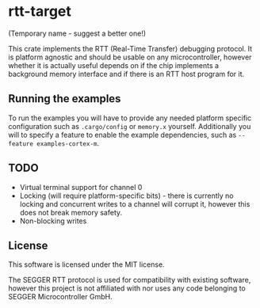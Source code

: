 # rtt-target

(Temporary name - suggest a better one!)

This crate implements the RTT (Real-Time Transfer) debugging protocol. It is platform agnostic and
should be usable on any microcontroller, however whether it is actually useful depends on if the
chip implements a background memory interface and if there is an RTT host program for it.

## Running the examples

To run the examples you will have to provide any needed platform specific configuration such as
`.cargo/config` or `memory.x` yourself. Additionally you will to specify a feature to enable the
example dependencies, such as `--feature examples-cortex-m`.

## TODO

- Virtual terminal support for channel 0
- Locking (will require platform-specific bits) - there is currently no locking and concurrent
  writes to a channel will corrupt it, however this does not break memory safety.
- Non-blocking writes

## License

This software is licensed under the MIT license.

The SEGGER RTT protocol is used for compatibility with existing software, however this project is
not affiliated with nor uses any code belonging to SEGGER Microcontroller GmbH.
